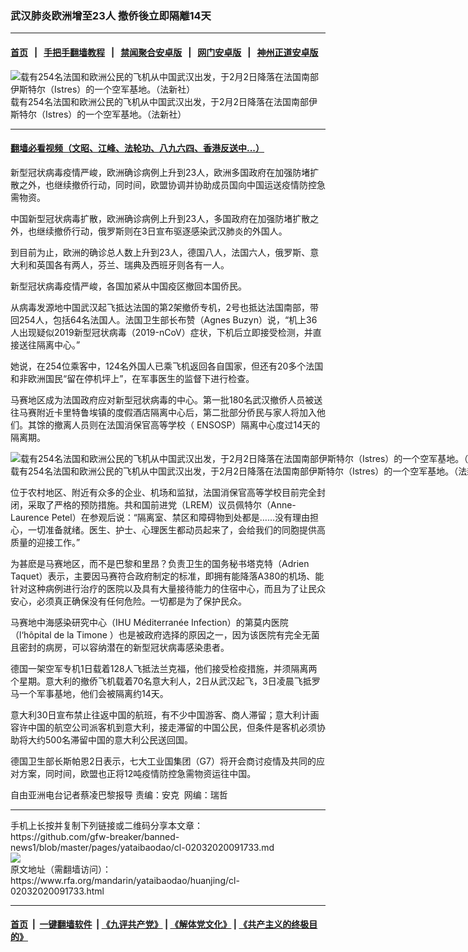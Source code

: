 ### 武汉肺炎欧洲增至23人  撤侨後立即隔離14天
------------------------

#### [首页](https://github.com/gfw-breaker/banned-news1/blob/master/README.md) &nbsp;&nbsp;|&nbsp;&nbsp; [手把手翻墙教程](https://github.com/gfw-breaker/guides/wiki) &nbsp;&nbsp;|&nbsp;&nbsp; [禁闻聚合安卓版](https://github.com/gfw-breaker/bn-android) &nbsp;&nbsp;|&nbsp;&nbsp; [网门安卓版](https://github.com/oGate2/oGate) &nbsp;&nbsp;|&nbsp;&nbsp; [神州正道安卓版](https://github.com/SzzdOgate/update) 



<div id="headerimg">
 <img alt="载有254名法国和欧洲公民的飞机从中国武汉出发，于2月2日降落在法国南部伊斯特尔（Istres）的一个空军基地。（法新社）" src="https://www.rfa.org/mandarin/yataibaodao/huanjing/cl-02032020091733.html/000_1OM9Y6.jpg/@@images/b3635f58-cf43-40b4-bbaf-406f173a833e.jpeg" title="载有254名法国和欧洲公民的飞机从中国武汉出发，于2月2日降落在法国南部伊斯特尔（Istres）的一个空军基地。（法新社）"/>
 <div id="headerimgcontents">
  <div id="headerimgcaption">
   <span>
    载有254名法国和欧洲公民的飞机从中国武汉出发，于2月2日降落在法国南部伊斯特尔（Istres）的一个空军基地。（法新社）
   </span>
   <!-- zoomattribute -->
  </div>
  <!-- headerimgcaption -->
 </div>
 <!-- headerimagecontents -->
</div>

<hr/>


#### [翻墙必看视频（文昭、江峰、法轮功、八九六四、香港反送中...）](https://github.com/gfw-breaker/banned-news1/blob/master/pages/link3.md)

<div id="storytext">
 <div>
  <div class="slot_header">
  </div>
 </div>
 <p>
 </p>
 <p>
  新型冠状病毒疫情严峻，欧洲确诊病例上升到23人，欧洲多国政府在加强防堵扩散之外，也继续撤侨行动，同时间，欧盟协调并协助成员国向中国运送疫情防控急需物资。
 </p>
 <p>
  中国新型冠状病毒扩散，欧洲确诊病例上升到23人，多国政府在加强防堵扩散之外，也继续撤侨行动，俄罗斯则在3日宣布驱逐感染武汉肺炎的外国人。
 </p>
 <p>
  到目前为止，欧洲的确诊总人数上升到23人，德国八人，法国六人，俄罗斯、意大利和英国各有两人，芬兰、瑞典及西班牙则各有一人。
 </p>
 <p>
  新型冠状病毒疫情严峻，各国加紧从中国疫区撤回本国侨民。
 </p>
 <p>
 </p>
 <p>
 </p>
 <p>
  从病毒发源地中国武汉起飞抵达法国的第2架撤侨专机，2号也抵达法国南部，带回254人，包括64名法国人。法国卫生部长布赞（Agnes Buzyn）说，“机上36人出现疑似2019新型冠状病毒（2019-nCoV）症状，下机后立即接受检测，并直接送往隔离中心。”
 </p>
 <p>
  她说，在254位乘客中，124名外国人已乘飞机返回各自国家，但还有20多个法国和非欧洲国民“留在停机坪上”，在军事医生的监督下进行检查。
 </p>
 <p>
  马赛地区成为法国政府应对新型冠状病毒的中心。第一批180名武汉撤侨人员被送往马赛附近卡里特鲁埃镇的度假酒店隔离中心后，第二批部分侨民与家人将加入他们。其馀的撤离人员则在法国消保官高等学校（ ENSOSP）隔离中心度过14天的隔离期。
 </p>
 <p>
 </p>
 <p>
  <div class="image-inline captioned" style="width:1500px;">
   <div style="width:1500px;">
    <img alt="载有254名法国和欧洲公民的飞机从中国武汉出发，于2月2日降落在法国南部伊斯特尔（Istres）的一个空军基地。（法新社）" src="https://www.rfa.org/mandarin/yataibaodao/huanjing/cl-02032020091733.html/000_1ON36J.jpg" title="载有254名法国和欧洲公民的飞机从中国武汉出发，于2月2日降落在法国南部伊斯特尔（Istres）的一个空军基地。（法新社）"/>
   </div>
   <div class="image-caption">
    <span style="width:1500px;">
     载有254名法国和欧洲公民的飞机从中国武汉出发，于2月2日降落在法国南部伊斯特尔（Istres）的一个空军基地。（法新社）
    </span>
    <span class="copyright">
    </span>
   </div>
  </div>
 </p>
 <p>
  位于农村地区、附近有众多的企业、机场和监狱，法国消保官高等学校目前完全封闭，采取了严格的预防措施。共和国前进党（LREM）议员佩特尔（Anne-Laurence Petel）在参观后说：“隔离室、禁区和障碍物到处都是……没有理由担心，一切准备就绪。医生、护士、心理医生都动员起来了，会给我们的同胞提供高质量的迎接工作。”
 </p>
 <p>
  为甚麽是马赛地区，而不是巴黎和里昂？负责卫生的国务秘书塔克特（Adrien Taquet）表示，主要因马赛符合政府制定的标准，即拥有能降落A380的机场、能针对这种病例进行治疗的医院以及具有大量接待能力的住宿中心，而且为了让民众安心，必须真正确保没有任何危险。一切都是为了保护民众。
 </p>
 <p>
  马赛地中海感染研究中心（IHU Méditerranée Infection）的第莫内医院（l‘hôpital de la Timone ）也是被政府选择的原因之一，因为该医院有完全无菌且密封的病房，可以容纳潜在的新型冠状病毒感染患者。
 </p>
 <p>
  德国一架空军专机1日载着128人飞抵法兰克福，他们接受检疫措施，并须隔离两个星期。意大利的撤侨飞机载着70名意大利人，2日从武汉起飞，3日凌晨飞抵罗马一个军事基地，他们会被隔离约14天。
 </p>
 <p>
  意大利30日宣布禁止往返中国的航班，有不少中国游客、商人滞留；意大利计画容许中国的航空公司派客机到意大利，接走滞留的中国公民，但条件是客机必须协助将大约500名滞留中国的意大利公民送回国。
 </p>
 <p>
  德国卫生部长斯帕恩2日表示，七大工业国集团（G7）将开会商讨疫情及共同的应对方案，同时间，欧盟也正将12吨疫情防控急需物资运往中国。
 </p>
 <p>
 </p>
 <p>
  自由亚洲电台记者蔡凌巴黎报导 责编：安克  网编：瑞哲
 </p>
</div>

<hr/>
手机上长按并复制下列链接或二维码分享本文章：<br/>
https://github.com/gfw-breaker/banned-news1/blob/master/pages/yataibaodao/cl-02032020091733.md <br/>
<a href='https://github.com/gfw-breaker/banned-news1/blob/master/pages/yataibaodao/cl-02032020091733.md'><img src='https://github.com/gfw-breaker/banned-news1/blob/master/pages/yataibaodao/cl-02032020091733.md.png'/></a> <br/>
原文地址（需翻墙访问）：https://www.rfa.org/mandarin/yataibaodao/huanjing/cl-02032020091733.html


------------------------
#### [首页](https://github.com/gfw-breaker/banned-news1/blob/master/README.md) &nbsp;|&nbsp; [一键翻墙软件](https://github.com/gfw-breaker/nogfw/blob/master/README.md) &nbsp;| [《九评共产党》](https://github.com/gfw-breaker/9ping.md/blob/master/README.md#九评之一评共产党是什么) | [《解体党文化》](https://github.com/gfw-breaker/jtdwh.md/blob/master/README.md) | [《共产主义的终极目的》](https://github.com/gfw-breaker/gczydzjmd.md/blob/master/README.md)


<img src='http://gfw-breaker.win/banned-news/pages/yataibaodao/cl-02032020091733.md' width='0px' height='0px'/>